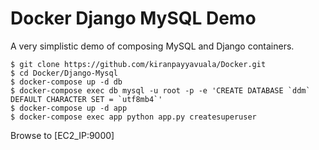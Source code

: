Docker Django MySQL Demo
========================

A very simplistic demo of composing MySQL and Django containers.


    $ git clone https://github.com/kiranpayyavuala/Docker.git
    $ cd Docker/Django-Mysql
    $ docker-compose up -d db
    $ docker-compose exec db mysql -u root -p -e 'CREATE DATABASE `ddm` DEFAULT CHARACTER SET = `utf8mb4`'
    $ docker-compose up -d app
    $ docker-compose exec app python app.py createsuperuser


Browse to [EC2_IP:9000]
